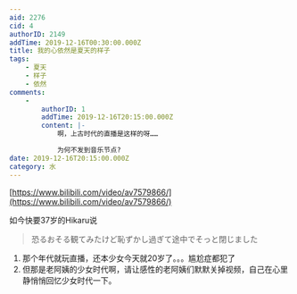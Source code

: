 ```yaml
---
aid: 2276
cid: 4
authorID: 2149
addTime: 2019-12-16T00:30:00.000Z
title: 我的心依然是夏天的样子
tags:
    - 夏天
    - 样子
    - 依然
comments:
    -
        authorID: 1
        addTime: 2019-12-16T20:15:00.000Z
        content: |-
            啊，上古时代的直播是这样的呀……

            为何不发到音乐节点?
date: 2019-12-16T20:15:00.000Z
category: 水
---
```


[https://www.bilibili.com/video/av7579866/](https://www.bilibili.com/video/av7579866/)

如今快要37岁的Hikaru说

> 恐るおそる観てみたけど恥ずかし過ぎて途中でそっと閉じました

1.  那个年代就玩直播，还本少女今天就20岁了。。。尴尬症都犯了
2.  但那是老阿姨的少女时代啊，请让感性的老阿姨们默默关掉视频，自己在心里静悄悄回忆少女时代一下。
